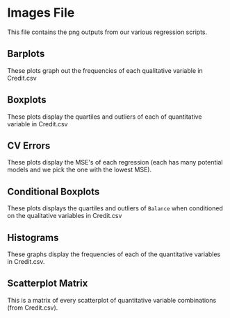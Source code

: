 # Images File

This file contains the png outputs from our various regression scripts.

## Barplots

These plots graph out the frequencies of each qualitative variable in Credit.csv

## Boxplots

These plots display the quartiles and outliers of each of quantitative variable in Credit.csv

## CV Errors

These plots display the MSE's of each regression (each has many potential models and we pick the one with the lowest MSE).

## Conditional Boxplots

These plots displays the quartiles and outliers of `Balance` when conditioned on the qualitative variables in Credit.csv

## Histograms

These graphs display the frequencies of each of the quantitative variables in Credit.csv.

## Scatterplot Matrix

This is a matrix of every scatterplot of  quantitative variable combinations (from Credit.csv).